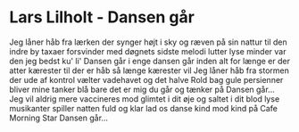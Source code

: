 # Lars Lilholt - Dansen går


Jeg låner håb fra lærken
der synger højt i sky
og ræven på sin nattur
til den indre by
taxaer forsvinder
med døgnets sidste melodi
lutter lyse minder
var den jeg bedst ku' li'
Dansen går i enge
dansen går
inden alt for længe
er der atter kærester til
der er håb så længe
kærester vil
Jeg låner håb fra stormen
der ude af kontrol
vælter vadehavet
og det halve Rold
bag gule persienner
bliver mine tanker blå
bare det er mig
du går og tænker på
Dansen går...
Jeg vil aldrig mere
vaccineres mod
glimtet i dit øje
og saltet i dit blod
lyse musikanter
spiller natten fuld og klar
lad os danse kind mod kind
på Cafe Morning Star
Dansen går...
